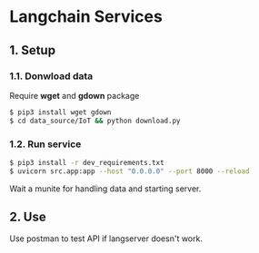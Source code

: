 # Langchain Services

## 1. Setup

### 1.1. Donwload data

Require **wget** and **gdown** package

```bash
$ pip3 install wget gdown
$ cd data_source/IoT && python download.py
```

### 1.2. Run service

```bash
$ pip3 install -r dev_requirements.txt
$ uvicorn src.app:app --host "0.0.0.0" --port 8000 --reload
```
Wait a munite for handling data and starting server.

## 2. Use

Use postman to test API if langserver doesn't work. 

